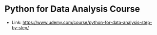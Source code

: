 # Python for Data Analysis Course

- Link: https://www.udemy.com/course/python-for-data-analysis-step-by-step/